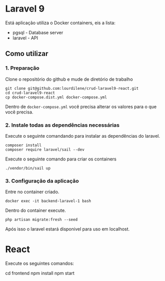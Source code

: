 # Laravel 9

Está aplicação utiliza o Docker containers, eis a lista:

* pgsql - Database server
* laravel - API

## Como utilizar

### 1. Preparação

Clone o repositório do github e mude de diretório de trabalho

    git clone git@github.com:lourdilene/crud-laravel9-react.git
    cd crud-laravel9-react
    cp docker-compose.dist.yml docker-compose.yml

Dentro de `docker-compose.yml` você precisa alterar os valores para o que você precisa. 

### 2. Instale todas as dependências necessárias

Execute o seguinte comandando para instalar as dependências do laravel. 

    composer install
    composer require laravel/sail --dev

Execute o seguinte comando para criar os containers

    ./vendor/bin/sail up

### 3. Configuração da aplicação

Entre no container criado.

    docker exec -it backend-laravel-1 bash

Dentro do container execute.

    php artisan migrate:fresh --seed


Após isso o laravel estará disponivel para uso em localhost. 


# React
Execute os seguintes comandos:

cd frontend
npm install
npm start
